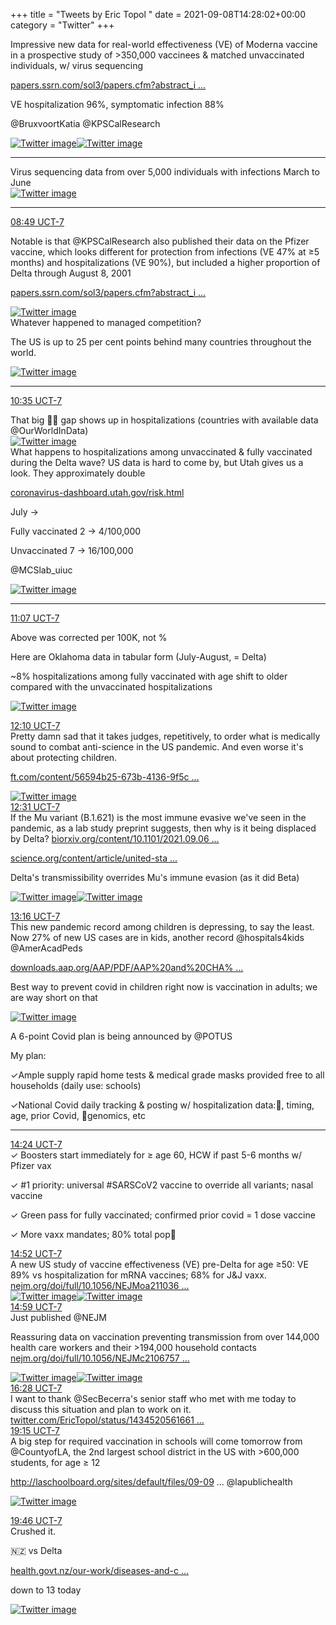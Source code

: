 +++
title = "Tweets by Eric Topol " 
date = 2021-09-08T14:28:02+00:00
category = "Twitter"
+++
<div class="thread"> 
<div class="thread-content"> 
Impressive new data for real-world effectiveness (VE) of Moderna vaccine in a prospective study of &gt;350,000 vaccinees &amp; matched unvaccinated individuals, w/ virus sequencing

<a href="https://papers.ssrn.com/sol3/papers.cfm?abstract_id=3916094" target="_blank" rel="noreferer">papers.ssrn.com/sol3/papers.cfm?abstract_i ...</a> 


VE hospitalization 96%, symptomatic infection 88%

@BruxvoortKatia @KPSCalResearch </div> 
<a href="/twitter/erictopol/images/E-xPTwvVEAASbw6.jpg"  ><img src="/twitter/erictopol/images/E-xPTwvVEAASbw6.jpg" alt="Twitter image" ></img></a><a href="/twitter/erictopol/images/E-xPV9pUUAAVBtn.jpg"  ><img src="/twitter/erictopol/images/E-xPV9pUUAAVBtn.jpg" alt="Twitter image" ></img></a><hr><div class="thread-content"> 
Virus sequencing data from over 5,000 individuals with  infections March to June </div> 
<a href="/twitter/erictopol/images/E-xSuHJVkAMjJiq.jpg"  ><img src="/twitter/erictopol/images/E-xSuHJVkAMjJiq.jpg" alt="Twitter image" ></img></a><hr><div class="profile"> 
<a href="https://twitter.com/erictopol/status/1435631425366081538" target="_blank" rel="noreferer">08:49 UCT-7</a> 
</div> 
<div class="content"> 
Notable is that @KPSCalResearch also published their data on the Pfizer vaccine, which looks different for protection from infections (VE 47% at ≥5 months) and hospitalizations (VE 90%), but included a higher proportion of Delta through August 8, 2001

<a href="https://papers.ssrn.com/sol3/papers.cfm?abstract_id=3909743" target="_blank" rel="noreferer">papers.ssrn.com/sol3/papers.cfm?abstract_i ...</a> 
 </div> 
<a href="/twitter/erictopol/images/E-xjISBVgAAOTEZ.jpg"  ><img src="/twitter/erictopol/images/E-xjISBVgAAOTEZ.jpg" alt="Twitter image" ></img></a></div> 
<div class="thread"> 
<div class="thread-content"> 
Whatever happened to managed competition?

The US is up to 25 per cent points behind many countries throughout the world. </div> 
<a href="/twitter/erictopol/images/E-tcoZ3UYAA2cKx.jpg"  ><img src="/twitter/erictopol/images/E-tcoZ3UYAA2cKx.jpg" alt="Twitter image" ></img></a><hr><div class="profile"> 
<a href="https://twitter.com/erictopol/status/1435658153417318404" target="_blank" rel="noreferer">10:35 UCT-7</a> 
</div> 
<div class="content"> 
That big 💉💉 gap shows up in hospitalizations (countries with available data @OurWorldInData) </div> 
<a href="/twitter/erictopol/images/E-x7cWbUcAEFQA9.jpg"  ><img src="/twitter/erictopol/images/E-x7cWbUcAEFQA9.jpg" alt="Twitter image" ></img></a></div> 
<div class="thread"> 
<div class="thread-content"> 
What happens to hospitalizations among unvaccinated &amp; fully vaccinated during the Delta wave?  US data is hard to come by, but Utah gives us a look. They approximately double

<a href="https://coronavirus-dashboard.utah.gov/risk.html" target="_blank" rel="noreferer">coronavirus-dashboard.utah.gov/risk.html</a> 


July -&gt;

Fully vaccinated 2 -&gt; 4/100,000

Unvaccinated 7 -&gt; 16/100,000

@MCSlab_uiuc </div> 
<a href="/twitter/erictopol/images/E-yCDA-UcAMGV-k.jpg"  ><img src="/twitter/erictopol/images/E-yCDA-UcAMGV-k.jpg" alt="Twitter image" ></img></a><hr><div class="profile"> 
<a href="https://twitter.com/erictopol/status/1435666024964128772" target="_blank" rel="noreferer">11:07 UCT-7</a> 
</div> 
<div class="content"> 
Above was corrected per 100K, not %

Here are Oklahoma data in tabular form (July-August, = Delta)

~8% hospitalizations among fully vaccinated with age shift to older compared with the unvaccinated hospitalizations </div> 
<a href="/twitter/erictopol/images/E-yCTT3VQAkX1Z3.jpg"  ><img src="/twitter/erictopol/images/E-yCTT3VQAkX1Z3.jpg" alt="Twitter image" ></img></a></div> 
<div class="tweet"> 
<div class="profile"> 
<a href="https://twitter.com/erictopol/status/1435682012153581573" target="_blank" rel="noreferer">12:10 UCT-7</a> 
</div> 
<div class="content"> 
Pretty damn sad that it takes judges, repetitively, to order what is medically sound to combat anti-science in the US pandemic. And even worse it's about protecting children.

<a href="https://www.ft.com/content/56594b25-673b-4136-9f5c-08121d048ad5" target="_blank" rel="noreferer">ft.com/content/56594b25-673b-4136-9f5c ...</a> 
 </div> 
<a href="/twitter/erictopol/images/E-yP-HbVIAQDhXB.jpg"  ><img src="/twitter/erictopol/images/E-yP-HbVIAQDhXB.jpg" alt="Twitter image" ></img></a></div> 
<div class="tweet"> 
<div class="profile"> 
<a href="https://twitter.com/erictopol/status/1435687148246605826" target="_blank" rel="noreferer">12:31 UCT-7</a> 
</div> 
<div class="content"> 
If the Mu variant (B.1.621) is the most immune evasive we've seen in the pandemic, as a lab study preprint suggests, then why is it being displaced by Delta? <a href="https://www.biorxiv.org/content/10.1101/2021.09.06.459005v1" target="_blank" rel="noreferer">biorxiv.org/content/10.1101/2021.09.06 ...</a> 


<a href="https://www.science.org/content/article/united-states-boosts-tracking-coronavirus-strains-mu-variant-draws-scrutiny" target="_blank" rel="noreferer">science.org/content/article/united-sta ...</a> 
 

Delta's transmissibility overrides Mu's immune evasion (as it did Beta) </div> 
<a href="/twitter/erictopol/images/E-yUYHNVIAEFK4L.jpg"  ><img src="/twitter/erictopol/images/E-yUYHNVIAEFK4L.jpg" alt="Twitter image" ></img></a><a href="/twitter/erictopol/images/E-yVDq3VkAAiR0X.jpg"  ><img src="/twitter/erictopol/images/E-yVDq3VkAAiR0X.jpg" alt="Twitter image" ></img></a></div> 
<div class="tweet"> 
<div class="profile"> 
<a href="https://twitter.com/erictopol/status/1435698514290360320" target="_blank" rel="noreferer">13:16 UCT-7</a> 
</div> 
<div class="content"> 
This new pandemic record among children is depressing, to say the least. Now 27% of new US cases are in kids, another record @hospitals4kids @AmerAcadPeds

<a href="https://downloads.aap.org/AAP/PDF/AAP%20and%20CHA%20-%20Children%20and%20COVID-19%20State%20Data%20Report%209.2%20FINAL.pdf" target="_blank" rel="noreferer">downloads.aap.org/AAP/PDF/AAP%20and%20CHA% ...</a> 


Best way to prevent covid in children right now is vaccination in adults; we are way short on that </div> 
<a href="/twitter/erictopol/images/E-yenZfVUAA9zrX.jpg"  ><img src="/twitter/erictopol/images/E-yenZfVUAA9zrX.jpg" alt="Twitter image" ></img></a></div> 
<div class="thread"> 
<div class="thread-content"> 
A 6-point Covid plan is being announced by @POTUS 

My plan:

✓Ample supply rapid home tests &amp; medical grade masks provided free to all households (daily use: schools)

✓National Covid daily tracking &amp; posting w/ hospitalization data:💉, timing, age, prior Covid, 🦠genomics, etc</div> 
<hr><div class="profile"> 
<a href="https://twitter.com/erictopol/status/1435715570402402306" target="_blank" rel="noreferer">14:24 UCT-7</a> 
</div> 
<div class="content"> 
✓ Boosters start immediately for ≥ age 60, HCW if past 5-6 months w/ Pfizer vax

✓ #1 priority: universal #SARSCoV2 vaccine to override all variants; nasal vaccine

✓ Green pass for fully vaccinated; confirmed prior covid = 1 dose vaccine

✓ More vaxx mandates; 80% total pop🎯</div> 
</div> 
<div class="tweet"> 
<div class="profile"> 
<a href="https://twitter.com/erictopol/status/1435722838284013570" target="_blank" rel="noreferer">14:52 UCT-7</a> 
</div> 
<div class="content"> 
A new US study of vaccine effectiveness (VE) pre-Delta for age ≥50: VE 89% vs hospitalization for mRNA vaccines; 68% for J&amp;J vaxx. <a href="https://www.nejm.org/doi/full/10.1056/NEJMoa2110362?query=featured_home" target="_blank" rel="noreferer">nejm.org/doi/full/10.1056/NEJMoa211036 ...</a> 
 </div> 
<a href="/twitter/erictopol/images/E-y2HsUVkAMG0pg.jpg"  ><img src="/twitter/erictopol/images/E-y2HsUVkAMG0pg.jpg" alt="Twitter image" ></img></a><a href="/twitter/erictopol/images/E-y2JeSVEAARg0b.jpg"  ><img src="/twitter/erictopol/images/E-y2JeSVEAARg0b.jpg" alt="Twitter image" ></img></a></div> 
<div class="tweet"> 
<div class="profile"> 
<a href="https://twitter.com/erictopol/status/1435724461211217922" target="_blank" rel="noreferer">14:59 UCT-7</a> 
</div> 
<div class="content"> 
Just published @NEJM

Reassuring data on vaccination preventing transmission from over 144,000 health care workers and their &gt;194,000 household contacts <a href="https://www.nejm.org/doi/full/10.1056/NEJMc2106757?query=featured_home" target="_blank" rel="noreferer">nejm.org/doi/full/10.1056/NEJMc2106757 ...</a> 
 </div> 
<a href="/twitter/erictopol/images/E-y3WnhVEAMKH08.jpg"  ><img src="/twitter/erictopol/images/E-y3WnhVEAMKH08.jpg" alt="Twitter image" ></img></a><a href="/twitter/erictopol/images/E-y3YZ3VIAA-PS6.jpg"  ><img src="/twitter/erictopol/images/E-y3YZ3VIAA-PS6.jpg" alt="Twitter image" ></img></a></div> 
<div class="tweet"> 
<div class="profile"> 
<a href="https://twitter.com/erictopol/status/1435746974477651970" target="_blank" rel="noreferer">16:28 UCT-7</a> 
</div> 
<div class="content"> 
I want to thank @SecBecerra's senior staff who met with me today to discuss this situation and plan to work on it. <a href="https://twitter.com/EricTopol/status/1434520561661583376" target="_blank" rel="noreferer">twitter.com/EricTopol/status/1434520561661 ...</a> 
</div> 
</div> 
<div class="tweet"> 
<div class="profile"> 
<a href="https://twitter.com/erictopol/status/1435788923171598343" target="_blank" rel="noreferer">19:15 UCT-7</a> 
</div> 
<div class="content"> 
A big step for required vaccination in schools will come tomorrow from @CountyofLA, the 2nd largest school district in the US with &gt;600,000 students, for age ≥ 12

<a href="http://laschoolboard.org/sites/default/files/09-09-21SpclBdMaterials.pdf" target="_blank" rel="noreferer">http://laschoolboard.org/sites/default/files/09-09 ...</a> 
 @lapublichealth </div> 
<a href="/twitter/erictopol/images/E-zxicDUcAAFNb8.jpg"  ><img src="/twitter/erictopol/images/E-zxicDUcAAFNb8.jpg" alt="Twitter image" ></img></a></div> 
<div class="tweet"> 
<div class="profile"> 
<a href="https://twitter.com/erictopol/status/1435796803362848771" target="_blank" rel="noreferer">19:46 UCT-7</a> 
</div> 
<div class="content"> 
Crushed it.

🇳🇿 vs Delta

<a href="https://www.health.govt.nz/our-work/diseases-and-conditions/covid-19-novel-coronavirus/covid-19-data-and-statistics/covid-19-source-cases" target="_blank" rel="noreferer">health.govt.nz/our-work/diseases-and-c ...</a> 


down to 13 today </div> 
<a href="/twitter/erictopol/images/E-z5TcQUYAUtsvE.jpg"  ><img src="/twitter/erictopol/images/E-z5TcQUYAUtsvE.jpg" alt="Twitter image" ></img></a></div> 


